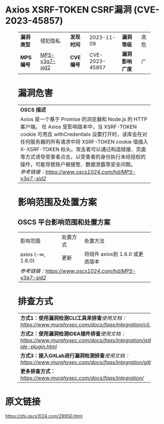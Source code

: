 # Axios XSRF-TOKEN CSRF漏洞 (CVE-2023-45857)
<figure class="wp-block-table">
    <table>
        <tbody>
        <tr>
            <td><strong>漏洞类型</strong></td>
            <td>侵犯隐私</td>
            <td><strong>发现时间</strong></td>
            <td>2023-11-09</td>
            <td><strong>漏洞等级</strong></td>
            <td>高危</td>
        </tr>
        <tr>
            <td><strong>MPS编号</strong></td>
            <td><a href="https://www.oscs1024.com/hd/MPS-v3q7-sjd2">MPS-v3q7-sjd2</a></td>
            <td><strong>CVE编号</strong></td>
            <td>CVE-2023-45857</td>
            <td><strong>漏洞影响广度</strong></td>
            <td>广</td>
        </tr>
        </tbody>
    </table>
</figure>


<figure class="wp-block-table">
    <h1 class="wp-block-heading">漏洞危害</h1>
    <table>
        <tbody>
        <tr>
            <td><strong>OSCS 描述</strong></td>
        </tr>
        <tr>
            <td>Axios 是一个基于 Promise 的浏览器和 Node.js 的 HTTP 客户端。
在 Axios 受影响版本中，当 XSRF-TOKEN cookie 可用且 withCredentials 设置打开时，该库会在对任何服务器的所有请求中将 XSRF-TOKEN cookie 值插入 X-XSRF-TOKEN 标头。攻击者可以通过构造链接、页面等方式诱导受害者点击，以受害者的身份执行未经授权的操作，可能导致账户被接管、数据泄露等安全问题。<br><em>参考链接：<a
                    href="https://www.oscs1024.com/hd/MPS-v3q7-sjd2">https://www.oscs1024.com/hd/MPS-v3q7-sjd2</a></em>
            </td>
        </tr>
        </tbody>
    </table>
</figure>


<figure class="wp-block-table alignleft">
    <h1 class="wp-block-heading">影响范围及处置方案</h1>
    <h2 class="wp-block-heading"><strong>OSCS</strong> <strong>平台影响范围和处置方案</strong></h2>
    <table>
        <tbody>
        <tr>
            <td>影响范围</td>
            <td>处置方式</td>
            <td>处置方法</td>
        </tr>
        <tr><td rowspan="1">axios (-∞, 1.6.0)</td><td>更新</td><td>将组件 axios到 1.6.0 或更高版本</td></tr>
        <tr>
            <td colspan="3"><em>参考链接：</em><em><a
                    href="https://www.oscs1024.com/hd/MPS-v3q7-sjd2">https://www.oscs1024.com/hd/MPS-v3q7-sjd2</a></em></td>
        </tr>
        </tbody>
    </table>
</figure>


<figure class="wp-block-table">
    <h1 class="wp-block-heading">排查方式</h1>
    <table>
        <tbody>
        <tr>
            <td><strong>方式1：使用漏洞检测CLI工具来排查</strong><em>使用文档：<a
                    href="https://www.murphysec.com/docs/faqs/integration/cli.html">https://www.murphysec.com/docs/faqs/integration/cli.html</a></em>
            </td>
        </tr>
        <tr>
            <td><strong>方式2：使用漏洞检测IDEA插件排查</strong><em>使用文档：<a
                    href="https://www.murphysec.com/docs/faqs/integration/jetbrains-ide-plugin.html">https://www.murphysec.com/docs/faqs/integration/jetbrains-ide-plugin.html</a></em>
            </td>
        </tr>
        <tr>
            <td><strong>方式3：接入GitLab进行漏洞检测排查</strong><em>使用文档：<a
                    href="https://www.murphysec.com/docs/faqs/integration/gitlab.html">https://www.murphysec.com/docs/faqs/integration/gitlab.html</a></em>
            </td>
        </tr>
        <tr>
            <td><strong>更多排查方式：</strong><em><a
                    href="https://www.murphysec.com/docs/faqs/integration/">https://www.murphysec.com/docs/faqs/integration/</a></em>
            </td>
        </tr>
        </tbody>
    </table>
</figure>
<h1>原文链接</h1>
<p><a href="https://zhi.oscs1024.com/29950.html">https://zhi.oscs1024.com/29950.html</a></p>